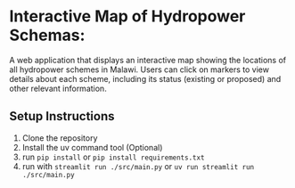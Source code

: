# Interactive Map of Hydropower Schemas:

A web application that displays an interactive map showing the locations of all hydropower schemes in Malawi. Users can click on markers to view details about each scheme, including its status (existing or proposed) and other relevant information.

## Setup Instructions

1. Clone the repository
2. Install the uv command tool (Optional)
3. run `pip install` or `pip install requirements.txt`
4. run with `streamlit run ./src/main.py` or `uv run streamlit run ./src/main.py`
